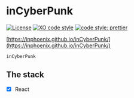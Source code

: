 # inCyberPunk
[![License](https://img.shields.io/badge/license-MIT-blue.svg?style=flat-square)](https://github.com/inPhoenix/)
[![XO code style](https://img.shields.io/badge/code_style-XO-5ed9c7.svg)](https://github.com/xojs/xo)
[![code style: prettier](https://img.shields.io/badge/code_style-prettier-ff69b4.svg?style=flat-square)](https://github.com/prettier/prettier)

[https://inphoenix.github.io/inCyberPunk/](https://inphoenix.github.io/inCyberPunk/)

    inCyberPunk

## The stack
- [x] React
